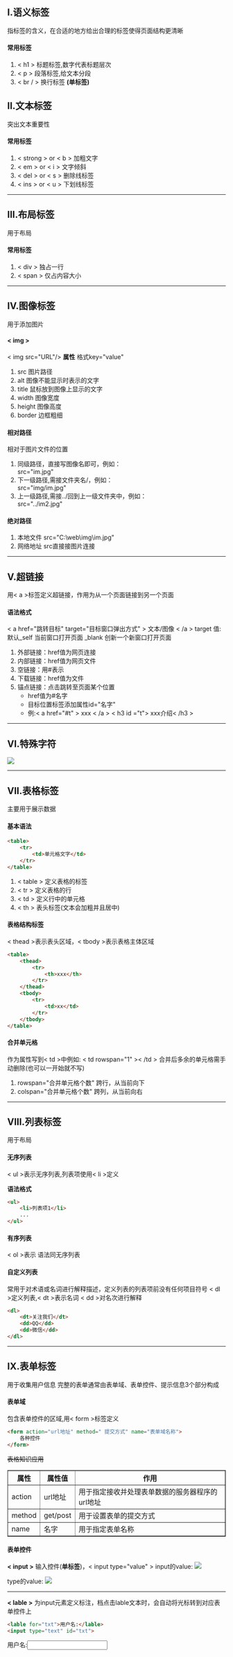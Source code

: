## I.语义标签

指标签的含义，在合适的地方给出合理的标签使得页面结构更清晰

#### 常用标签
1. < h1 > 标题标签,数字代表标题层次
2. < p > 段落标签,给文本分段
3. < br / > 换行标签 **(单标签)**

## II.文本标签

突出文本重要性

#### 常用标签
1. < strong > or < b > 加粗文字
2. < em > or < i > 文字倾斜
3. < del > or < s > 删除线标签
4. < ins > or < u > 下划线标签
---
## III.布局标签

用于布局

#### 常用标签
1. < div > 独占一行
2. < span > 仅占内容大小

---
## IV.图像标签

用于添加图片

#### < img >
< img src="URL"/>
**属性**
格式key="value"
1. src 图片路径
2. alt 图像不能显示时表示的文字
3. title 鼠标放到图像上显示的文字
4. width 图像宽度
5. height 图像高度
6. border 边框粗细

#### 相对路径
相对于图片文件的位置
1. 同级路径，直接写图像名即可，例如：<br />src="im.jpg"
2. 下一级路径,需接文件夹名/，例如：<br />src="img/im.jpg"
3. 上一级路径,需接../回到上一级文件夹中，例如：<br />src="../im2.jpg"

#### 绝对路径
1. 本地文件 src="C:\web\img\im.jpg"
2. 网络地址 src直接接图片连接
---
## V.超链接

用< a >标签定义超链接，作用为从一个页面链接到另一个页面

#### 语法格式
< a href="跳转目标" target="目标窗口弹出方式" > 文本/图像 < /a >
target 值:默认_self 当前窗口打开页面 _blank 创新一个新窗口打开页面
1. 外部链接：href值为网页连接
2. 内部链接：href值为网页文件
3. 空链接：用#表示
4. 下载链接：href值为文件
5. 锚点链接：点击跳转至页面某个位置
   - href值为#名字
   - 目标位置标签添加属性id="名字"
   - 例:< a href="#t" > xxx < /a >
    < h3 id ="t"> xxx介绍< /h3 >
---
<!-- zwr防伪 -->
## VI.特殊字符

![](/img/html/spchar.png)

---
## VII.表格标签
主要用于展示数据

#### 基本语法
```html
<table>
    <tr>
        <td>单元格文字</td>
    </tr>
</table>
```
1. < table > 定义表格的标签
2. < tr > 定义表格的行
3. < td > 定义行中的单元格
4. < th > 表头标签(文本会加粗并且居中)

#### 表格结构标签
< thead >表示表头区域，< tbody >表示表格主体区域
```html
<table>
    <thead>
        <tr>
            <th>xxx</th>
        </tr>
    </thead>
    <tbody>
        <tr>
            <td>xx</td>
        </tr>
    </tbody>
</table>
```

#### 合并单元格
作为属性写到< td >中例如: < td rowspan="1" >< /td >
合并后多余的单元格需手动删除(也可以一开始就不写)
1. rowspan="合并单元格个数" 跨行，从当前向下
2. colspan="合并单元格个数" 跨列，从当前向右
---
## VIII.列表标签
用于布局

#### 无序列表
< ul >表示无序列表,列表项使用< li >定义

**语法格式**
```html
<ul>
    <li>列表项1</li>
    ...
</ul>
```
#### 有序列表
< ol >表示
语法同无序列表
<!-- zwr防伪 -->
#### 自定义列表
常用于对术语或名词进行解释描述，定义列表的列表项前没有任何项目符号
< dl >定义列表,< dt >表示名词 < dd >对名次进行解释

```html
<dl>
    <dt>关注我们</dt>
    <dd>QQ</dd>
    <dd>微信</dd>
</dl>
```
---
## IX.表单标签
用于收集用户信息
完整的表单通常由表单域、表单控件、提示信息3个部分构成

#### 表单域
包含表单控件的区域,用< form >标签定义
```html
<form action="url地址" method=" 提交方式" name="表单域名称">
    各种控件
</form>
```
<del>表格知识应用</del>
<table border="1" width="500" >
    <thead>
        <tr>
            <th>属性</th>
            <th>属性值</th>
            <th>作用</th>
        </tr>
    </thead>
    <tbody>
        <tr>
            <td>action</td>
            <td>url地址</td>
            <td>用于指定接收并处理表单数据的服务器程序的url地址</td>
        </tr>
        <tr>
            <td>method</td>
            <td>get/post</td>
            <td>用于设置表单的提交方式</td>
        </tr>
        <tr>
            <td>name</td>
            <td>名字</td>
            <td>用于指定表单名称</td>
        </tr>
    </tbody>
</table>

#### 表单控件

**< input >**
输入控件(**单标签**)，< input type="value" >
input的value:
![](/img/html/input_value.png)

type的value:
![](/img/html/input_type_value.png)

---
<!-- zwr防伪 -->
**< lable >**
为input元素定义标注，档点击lable文本时，会自动将光标转到对应表单控件上
```html
<lable for="txt">用户名:</lable>
<input type="text" id="txt">
```
<lable for="txt">用户名:</lable><input type="text" id="txt">
